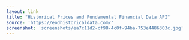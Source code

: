 ```yaml
---
layout: link
title: "Historical Prices and Fundamental Financial Data API"
source: 'https://eodhistoricaldata.com/'
screenshot: 'screenshots/ea7c11d2-cf98-4c0f-94ba-753e4486303c.jpg'
---
```



